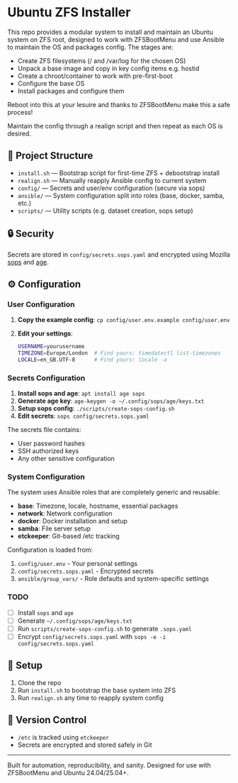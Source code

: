 # Ubuntu ZFS Installer

This repo provides a modular system to install and maintain an Ubuntu system on ZFS root, designed to work with ZFSBootMenu and use Ansible to maintain the OS and packages config.  The stages are:

- Create ZFS filesystems (/ and /var/log for the chosen OS)
- Unpack a base image and copy in key config items e.g. hostid
- Create a chroot/container to work with pre-first-boot
- Configure the base OS
- Install packages and configure them

Reboot into this at your lesuire and thanks to ZFSBootMenu make this a safe process!

Maintain the config through a realign script and then repeat as each OS is desired.

## 🧱 Project Structure

- `install.sh` — Bootstrap script for first-time ZFS + debootstrap install
- `realign.sh` — Manually reapply Ansible config to current system
- `config/` — Secrets and user/env configuration (secure via sops)
- `ansible/` — System configuration split into roles (base, docker, samba, etc.)
- `scripts/` — Utility scripts (e.g. dataset creation, sops setup)

## 🔒 Security

Secrets are stored in `config/secrets.sops.yaml` and encrypted using Mozilla [sops](https://github.com/mozilla/sops) and [age](https://github.com/FiloSottile/age).

## ⚙️ Configuration

### User Configuration

1. **Copy the example config**: `cp config/user.env.example config/user.env`
2. **Edit your settings**:

   ```bash
   USERNAME=yourusername
   TIMEZONE=Europe/London  # Find yours: timedatectl list-timezones
   LOCALE=en_GB.UTF-8      # Find yours: locale -a
   ```

### Secrets Configuration

1. **Install sops and age**: `apt install age sops`
2. **Generate age key**: `age-keygen -o ~/.config/sops/age/keys.txt`
3. **Setup sops config**: `./scripts/create-sops-config.sh`
4. **Edit secrets**: `sops config/secrets.sops.yaml`

The secrets file contains:

- User password hashes
- SSH authorized keys
- Any other sensitive configuration

### System Configuration

The system uses Ansible roles that are completely generic and reusable:

- **base**: Timezone, locale, hostname, essential packages
- **network**: Network configuration  
- **docker**: Docker installation and setup
- **samba**: File server setup
- **etckeeper**: Git-based /etc tracking

Configuration is loaded from:

1. `config/user.env` - Your personal settings
2. `config/secrets.sops.yaml` - Encrypted secrets
3. `ansible/group_vars/` - Role defaults and system-specific settings

### TODO

- [ ] Install `sops` and `age`
- [ ] Generate `~/.config/sops/age/keys.txt`
- [ ] Run `scripts/create-sops-config.sh` to generate `.sops.yaml`
- [ ] Encrypt `config/secrets.sops.yaml` with `sops -e -i config/secrets.sops.yaml`

## 🧪 Setup

1. Clone the repo
2. Run `install.sh` to bootstrap the base system into ZFS
3. Run `realign.sh` any time to reapply system config

## 📸 Version Control

- `/etc` is tracked using `etckeeper`
- Secrets are encrypted and stored safely in Git

---

Built for automation, reproducibility, and sanity. Designed for use with ZFSBootMenu and Ubuntu 24.04/25.04+.


